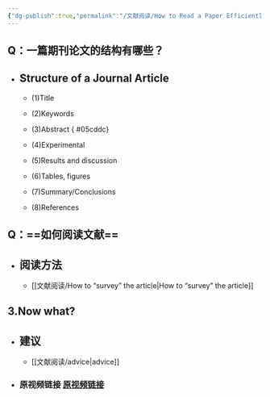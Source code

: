 ```yaml
---
{"dg-publish":true,"permalink":"/文献阅读/How to Read a Paper Efficiently（MOC)/","dgPassFrontmatter":true}
---
```



## Q：一篇期刊论文的结构有哪些？
- ## Structure of a Journal Article
	- (1)Title
	- (2)Keywords
	- (3)Abstract
{ #05cddc}

	- (4)Experimental
	- (5)Results and discussion
	- (6)Tables, figures
	- (7)Summary/Conclusions
	- (8)References
## Q：==如何阅读文献==
- ## 阅读方法
	- [[文献阅读/How to “survey” the article\|How to “survey” the article]]
## 3.Now what?
 - ## 建议
	- [[文献阅读/advice\|advice]]
 - ### 原视频链接  [原视频链接](https://www.bilibili.com/video/BV18X4y1g7YD/?spm_id_from=333.788&vd_source=b1ebbc6b99b0d354816c963905c38e99)
